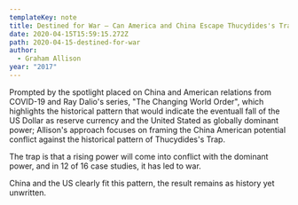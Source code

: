 ```yaml
---
templateKey: note
title: Destined for War – Can America and China Escape Thucydides's Trap?
date: 2020-04-15T15:59:15.272Z
path: 2020-04-15-destined-for-war
author:
  - Graham Allison
year: "2017"
---
```


Prompted by the spotlight placed on China and American relations from COVID-19 and Ray Dalio's series, "The Changing World Order", which highlights the historical pattern that would indicate the eventuall fall of the US Dollar as reserve currency and the United Stated as globally dominant power; Allison's approach focuses on framing the China American potential conflict against the historical pattern of Thucydides's Trap.

The trap is that a rising power will come into conflict with the dominant power, and in 12 of 16 case studies, it has led to war.

China and the US clearly fit this pattern, the result remains as history yet unwritten.

